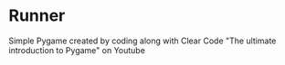 # Runner
Simple Pygame created by coding along with Clear Code "The ultimate introduction to Pygame" on Youtube
